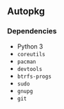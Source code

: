 ## Autopkg

### Dependencies

* Python 3
* `coreutils`
* `pacman`
* `devtools`
* `btrfs-progs`
* `sudo`
* `gnupg`
* `git`

